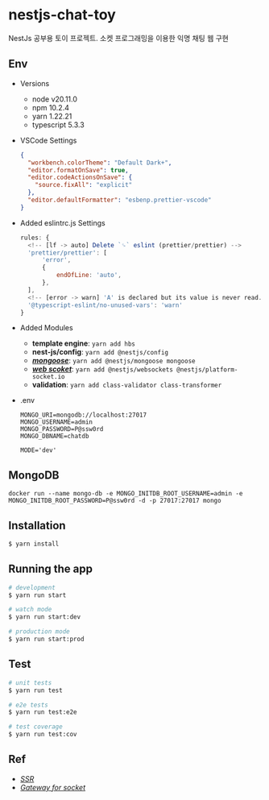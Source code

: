 # nestjs-chat-toy

NestJs 공부용 토이 프로젝트. 소켓 프로그래밍을 이용한 익명 채팅 웹 구현

## Env

- Versions

  - node v20.11.0
  - npm 10.2.4
  - yarn 1.22.21
  - typescript 5.3.3

- VSCode Settings

  ```json
  {
    "workbench.colorTheme": "Default Dark+",
    "editor.formatOnSave": true,
    "editor.codeActionsOnSave": {
      "source.fixAll": "explicit"
    },
    "editor.defaultFormatter": "esbenp.prettier-vscode"
  }
  ```

- Added eslintrc.js Settings

  ```js
  rules: {
  	<!-- [lf -> auto] Delete `␍` eslint (prettier/prettier) -->
  	'prettier/prettier': [
  		'error',
  		{
  			endOfLine: 'auto',
  		},
  	],
  	<!-- [error -> warn] 'A' is declared but its value is never read. ts(6133) -->
  	'@typescript-eslint/no-unused-vars': 'warn'
  }
  ```

- Added Modules

  - **template engine**: `yarn add hbs`
  - **nest-js/config**: `yarn add @nestjs/config`
  - **[_mongoose_](https://mongoosejs.com/docs/index.html)**: `yarn add @nestjs/mongoose mongoose`
  - **[_web scoket_](https://docs.nestjs.com/websockets/gateways#installation)**: `yarn add @nestjs/websockets @nestjs/platform-socket.io`
  - **validation**: `yarn add class-validator class-transformer`

- .env

  ```text
  MONGO_URI=mongodb://localhost:27017
  MONGO_USERNAME=admin
  MONGO_PASSWORD=P@ssw0rd
  MONGO_DBNAME=chatdb

  MODE='dev'
  ```

## MongoDB

```shell
docker run --name mongo-db -e MONGO_INITDB_ROOT_USERNAME=admin -e MONGO_INITDB_ROOT_PASSWORD=P@ssw0rd -d -p 27017:27017 mongo
```

## Installation

```bash
$ yarn install
```

## Running the app

```bash
# development
$ yarn run start

# watch mode
$ yarn run start:dev

# production mode
$ yarn run start:prod
```

## Test

```bash
# unit tests
$ yarn run test

# e2e tests
$ yarn run test:e2e

# test coverage
$ yarn run test:cov
```

## Ref

- [_SSR_](https://docs.nestjs.com/techniques/mvc)
- [_Gateway for socket_](https://docs.nestjs.com/websockets/gateways)
